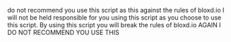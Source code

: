 do not recommend you use this script as this against the rules of bloxd.io I will not be held responsible for you using this script as you choose to use this script. By using this script you will break the rules of bloxd.io AGAIN I DO NOT RECOMMEND YOU USE THIS
